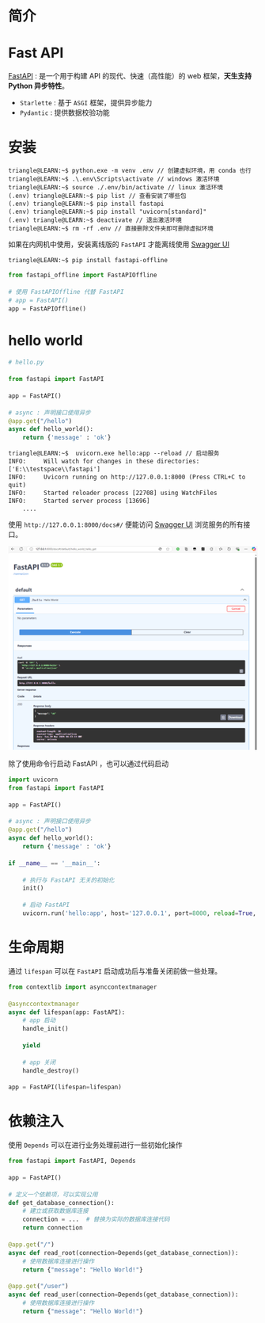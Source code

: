 # 简介


# Fast API

[FastAPI](https://fastapi.tiangolo.com/zh/) : 是一个用于构建 API 的现代、快速（高性能）的 web 框架，**天生支持 Python 异步特性**。

- `Starlette` : 基于 `ASGI` 框架，提供异步能力
- `Pydantic` : 提供数据校验功能


# 安装

```term
triangle@LEARN:~$ python.exe -m venv .env // 创建虚拟环境，用 conda 也行
triangle@LEARN:~$ .\.env\Scripts\activate // windows 激活环境
triangle@LEARN:~$ source ./.env/bin/activate // linux 激活环境
(.env) triangle@LEARN:~$ pip list // 查看安装了哪些包
(.env) triangle@LEARN:~$ pip install fastapi
(.env) triangle@LEARN:~$ pip install "uvicorn[standard]"
(.env) triangle@LEARN:~$ deactivate // 退出激活环境
triangle@LEARN:~$ rm -rf .env // 直接删除文件夹即可删除虚拟环境
```

如果在内网机中使用，安装离线版的 `FastAPI` 才能离线使用 [Swagger UI](https://swagger.io/tools/swagger-ui/)

```term
triangle@LEARN:~$ pip install fastapi-offline
```

```python
from fastapi_offline import FastAPIOffline

# 使用 FastAPIOffline 代替 FastAPI
# app = FastAPI()
app = FastAPIOffline()
```


# hello world


```python
# hello.py

from fastapi import FastAPI

app = FastAPI()

# async : 声明接口使用异步
@app.get("/hello")
async def hello_world():
    return {'message' : 'ok'}
```

```term
triangle@LEARN:~$  uvicorn.exe hello:app --reload // 启动服务
INFO:     Will watch for changes in these directories: ['E:\\testspace\\fastapi']
INFO:     Uvicorn running on http://127.0.0.1:8000 (Press CTRL+C to quit)
INFO:     Started reloader process [22708] using WatchFiles
INFO:     Started server process [13696]
    ....
```

使用 `http://127.0.0.1:8000/docs#/` 便能访问 [Swagger UI](https://swagger.io/tools/swagger-ui/) 浏览服务的所有接口。

![alt](../../image/fastapi/swagger.png)



除了使用命令行启动 FastAPI ，也可以通过代码启动

```python
import uvicorn
from fastapi import FastAPI

app = FastAPI()

# async : 声明接口使用异步
@app.get("/hello")
async def hello_world():
    return {'message' : 'ok'}

if __name__ == '__main__':

    # 执行与 FastAPI 无关的初始化
    init()

    # 启动 FastAPI
    uvicorn.run('hello:app', host='127.0.0.1', port=8000, reload=True, workers=1)

```

# 生命周期

通过 `lifespan` 可以在 `FastAPI` 启动成功后与准备关闭前做一些处理。


```python
from contextlib import asynccontextmanager

@asynccontextmanager
async def lifespan(app: FastAPI):
    # app 启动
    handle_init()

    yield

    # app 关闭
    handle_destroy()

app = FastAPI(lifespan=lifespan)
```

# 依赖注入

使用 `Depends` 可以在进行业务处理前进行一些初始化操作

```python
from fastapi import FastAPI, Depends

app = FastAPI()

# 定义一个依赖项，可以实现公用
def get_database_connection():
    # 建立或获取数据库连接
    connection = ...  # 替换为实际的数据库连接代码
    return connection

@app.get("/")
async def read_root(connection=Depends(get_database_connection)):
    # 使用数据库连接进行操作
    return {"message": "Hello World!"}

@app.get("/user")
async def read_user(connection=Depends(get_database_connection)):
    # 使用数据库连接进行操作
    return {"message": "Hello World!"}

```

